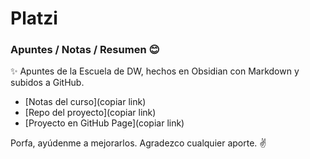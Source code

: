 # Platzi

### Apuntes / Notas / Resumen 😊
✨ Apuntes de la Escuela de DW, hechos en Obsidian con Markdown y subidos a GitHub. 
- [Notas del curso](copiar link) 
- [Repo del proyecto](copiar link)
- [Proyecto en GitHub Page](copiar link)

Porfa, ayúdenme a mejorarlos. Agradezco cualquier aporte. ✌
